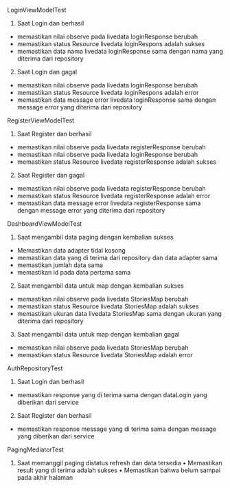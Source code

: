 LoginViewModelTest

1. Saat Login dan berhasil

- memastikan nilai observe pada livedata loginResponse berubah
- memastikan status Resource livedata loginRespons adalah sukses
- memastikan data nama livedata loginResponse sama dengan nama yang diterima dari repository

2. Saat Login dan gagal

- memastikan nilai observe pada livedata loginResponse berubah
- memastikan status Resource livedata loginRespons adalah error
- memastikan data message error livedata loginResponse sama dengan message error yang diterima dari
  repository

RegisterViewModelTest

1. Saat Register dan berhasil

- memastikan nilai observe pada livedata registerResponse berubah
- memastikan nilai observe pada livedata loginResponse berubah
- memastikan status Resource livedata registerResponse adalah sukses

2. Saat Register dan gagal

- memastikan nilai observe pada livedata registerResponse berubah
- memastikan status Resource livedata registerResponse adalah error
- memastikan data message error livedata registerResponse sama dengan message error yang diterima
  dari repository

DashboardViewModelTest

1. Saat mengambil data paging dengan kembalian sukses

- Memastikan data adapter tidal kosong
- memastikan data yang di terima dari repository dan data adapter sama
- memastikan jumlah data sama
- memastikan id pada data pertama sama

2. Saat mengambil data untuk map dengan kembalian sukses

- memastikan nilai observe pada livedata StoriesMap berubah
- memastikan status Resource livedata StoriesMap adalah sukses
- memastikan ukuran data livedata StoriesMap sama dengan ukuran yang diterima dari repository

3. Saat mengambil data untuk map dengan kembalian gagal

- memastikan nilai observe pada livedata StoriesMap berubah
- memastikan status Resource livedata StoriesMap adalah error

AuthRepositoryTest

1. Saat Login dan berhasil

- memastikan response yang di terima sama dengan dataLogin yang diberikan dari service

2. Saat Register dan berhasil

- memastikan response message yang di terima sama dengan message yang diberikan dari service

PagingMediatorTest

1. Saat memanggil paging distatus refresh dan data tersedia • Memastikan result yang di terima
   adalah sukses • Memastikan bahwa belum sampai pada akhir halaman


